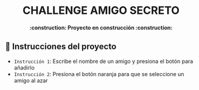 <h1 align="center"> CHALLENGE AMIGO SECRETO </h1>

<h4 align="center">
:construction: Proyecto en construcción :construction:
</h4>

## :hammer: Instrucciones del proyecto
- `Instrucción 1`: Escribe el nombre de un amigo y presiona el botón para añadirlo
- `Instrucción 2`: Presiona el botón naranja para que se seleccione un amigo al azar
